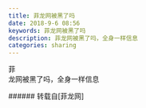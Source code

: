 ```yaml
---
title: 菲龙网被黑了吗
date: 2018-9-6 08:56
keywords: 菲龙网被黑了吗
description: 菲龙网被黑了吗，全身一样信息
categories: sharing
---
```

<td class="t_f" id="postmessage_1736489">

菲<br/>
<img alt="" border="0" class="zoom" data-cf-modified-8fcc9fe482cda77953195112-="" file="http://www.flw.ph/data/appbyme/upload/image/201809/06/rCA1gsbMlSqI.jpg" id="aimg_BWAN4" lazyloadthumb="1" onclick="" onmouseover="" src="http://www.flw.ph/data/appbyme/upload/image/201809/06/rCA1gsbMlSqI.jpg"/><br/>
<img alt="" border="0" class="zoom" data-cf-modified-8fcc9fe482cda77953195112-="" file="http://www.flw.ph/data/appbyme/upload/image/201809/06/lBZY5N1gaAb9.jpg" id="aimg_djSfJ" lazyloadthumb="1" onclick="" onmouseover="" src="http://www.flw.ph/data/appbyme/upload/image/201809/06/lBZY5N1gaAb9.jpg"/><br/>
龙网被黑了吗，全身一样信息<br/>
</td>
###### 转载自[菲龙网]